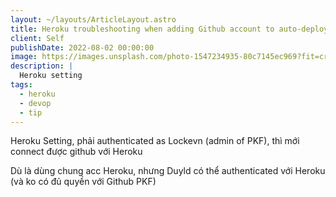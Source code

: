 ```yaml
---
layout: ~/layouts/ArticleLayout.astro
title: Heroku troubleshooting when adding Github account to auto-deploy
client: Self
publishDate: 2022-08-02 00:00:00
image: https://images.unsplash.com/photo-1547234935-80c7145ec969?fit=crop&w=1400&h=700&q=75
description: |
  Heroku setting
tags:
  - heroku
  - devop
  - tip
---
```


Heroku Setting, phải authenticated as Lockevn (admin of PKF), thì mới connect được github với Heroku

Dù là dùng chung acc Heroku, nhưng Duyld có thể authenticated với Heroku (và ko có đủ quyền với Github PKF)
